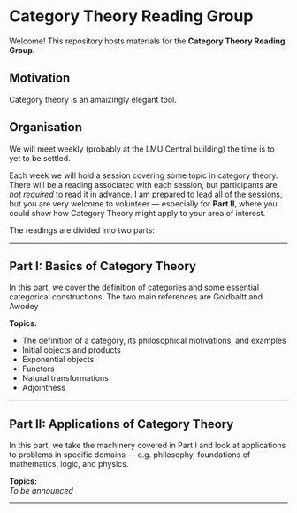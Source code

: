 # Category Theory Reading Group

Welcome! This repository hosts materials for the **Category Theory Reading Group**.

## Motivation

Category theory is an amaizingly elegant tool.


## Organisation

We will meet weekly (probably at the LMU Central building) the time is to yet to be settled.

Each week we will hold a session covering some topic in category theory.  
There will be a reading associated with each session, but participants are *not required* to read it in advance. I am prepared to lead all of the sessions, but you are very welcome to volunteer — especially for **Part II**, where you could show how Category Theory might apply to your area of interest.

The readings are divided into two parts:

---

## Part I: Basics of Category Theory

In this part, we cover the definition of categories and some essential categorical constructions. The two main references are Goldbaltt and Awodey

**Topics:**
- The definition of a category, its philosophical motivations, and examples  
- Initial objects and products  
- Exponential objects  
- Functors  
- Natural transformations  
- Adjointness  

---

## Part II: Applications of Category Theory

In this part, we take the machinery covered in Part I and look at applications to problems in specific domains — e.g. philosophy, foundations of mathematics, logic, and physics.

**Topics:**  
_To be announced_

---


